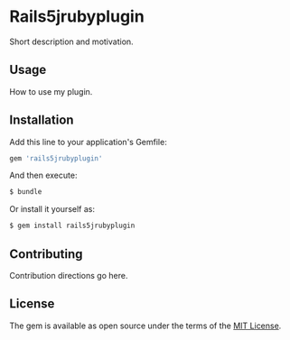 # Rails5jrubyplugin
Short description and motivation.

## Usage
How to use my plugin.

## Installation
Add this line to your application's Gemfile:

```ruby
gem 'rails5jrubyplugin'
```

And then execute:
```bash
$ bundle
```

Or install it yourself as:
```bash
$ gem install rails5jrubyplugin
```

## Contributing
Contribution directions go here.

## License
The gem is available as open source under the terms of the [MIT License](https://opensource.org/licenses/MIT).
